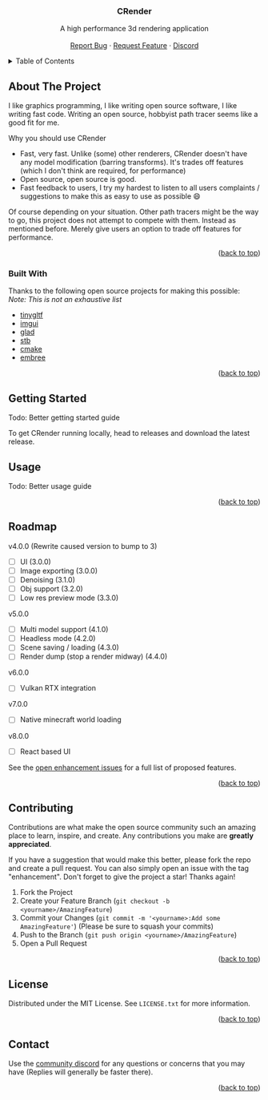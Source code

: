 <h3 align="center">CRender</h3>
<p align="center">
A high performance 3d rendering application
<br />
<br />
<a href="https://github.com/LegendWasTaken/CRender/issues">Report Bug</a>
·
<a href="https://github.com/LegendWasTaken/CRender/issues">Request Feature</a>
·
<a href="https://discord.gg/ZjrRyKXpWg">Discord</a>
</p>

<!-- TABLE OF CONTENTS -->
<details>
  <summary>Table of Contents</summary>
  <ol>
    <li>
      <a href="#about-the-project">About The Project</a>
      <ul>
        <li><a href="#built-with">Built With</a></li>
      </ul>
    </li>
    <li>
      <a href="#getting-started">Getting Started</a>
      <ul>
        <li><a href="#prerequisites">Prerequisites</a></li>
        <li><a href="#installation">Installation</a></li>
      </ul>
    </li>
    <li><a href="#usage">Usage</a></li>
    <li><a href="#roadmap">Roadmap</a></li>
    <li><a href="#contributing">Contributing</a></li>
    <li><a href="#license">License</a></li>
    <li><a href="#contact">Contact</a></li>
    <li><a href="#acknowledgments">Acknowledgments</a></li>
  </ol>
</details>



<!-- ABOUT THE PROJECT -->
## About The Project

I like graphics programming, I like writing open source software, I like writing fast code. Writing an open source, hobbyist path tracer seems like a good fit for me.

Why you should use CRender
* Fast, very fast. Unlike (some) other renderers, CRender doesn't have any model modification (barring transforms). It's trades off features (which I don't think are required, for performance)
* Open source, open source is good. 
* Fast feedback to users, I try my hardest to listen to all users complaints / suggestions to make this as easy to use as possible :smile:

Of course depending on your situation. Other path tracers might be the way to go, this project does not attempt to compete with them. Instead as mentioned before. Merely give users an option to trade off features for performance.

<p align="right">(<a href="#top">back to top</a>)</p>

### Built With

Thanks to the following open source projects for making this possible:
<br/>
*Note: This is not an exhaustive list*

* [tinygltf](https://github.com/syoyo/tinygltf)
* [imgui](https://github.com/ocornut/imgui)
* [glad](https://github.com/Dav1dde/glad)
* [stb](https://github.com/nothings/stb)
* [cmake](https://cmake.org/)
* [embree](https://www.embree.org/)

<p align="right">(<a href="#top">back to top</a>)</p>



<!-- GETTING STARTED -->
## Getting Started

Todo: Better getting started guide

To get CRender running locally, head to releases and download the latest release.

## Usage

Todo: Better usage guide

<p align="right">(<a href="#top">back to top</a>)</p>

<!-- ROADMAP -->
## Roadmap

v4.0.0 (Rewrite caused version to bump to 3)
- [ ] UI (3.0.0)
- [ ] Image exporting (3.0.0)
- [ ] Denoising (3.1.0)
- [ ] Obj support (3.2.0)
- [ ] Low res preview mode (3.3.0)

v5.0.0
- [ ] Multi model support (4.1.0)
- [ ] Headless mode (4.2.0)
- [ ] Scene saving / loading (4.3.0)
- [ ] Render dump (stop a render midway) (4.4.0)

v6.0.0
- [ ] Vulkan RTX integration

v7.0.0 
- [ ] Native minecraft world loading

v8.0.0
- [ ] React based UI

See the [open enhancement issues](https://github.com/LegendWasTaken/CRender/labels/enhancement) for a full list of proposed features.

<p align="right">(<a href="#top">back to top</a>)</p>



<!-- CONTRIBUTING -->
## Contributing

Contributions are what make the open source community such an amazing place to learn, inspire, and create. Any contributions you make are **greatly appreciated**.

If you have a suggestion that would make this better, please fork the repo and create a pull request. You can also simply open an issue with the tag "enhancement".
Don't forget to give the project a star! Thanks again!

1. Fork the Project
2. Create your Feature Branch (`git checkout -b <yourname>/AmazingFeature`)
3. Commit your Changes (`git commit -m '<yourname>:Add some AmazingFeature'`) (Please be sure to squash your commits)
4. Push to the Branch (`git push origin <yourname>/AmazingFeature`)
5. Open a Pull Request

<p align="right">(<a href="#top">back to top</a>)</p>

<!-- LICENSE -->
## License

Distributed under the MIT License. See `LICENSE.txt` for more information.

<p align="right">(<a href="#top">back to top</a>)</p>



<!-- CONTACT -->
## Contact

Use the [community discord](https://discord.gg/ZjrRyKXpWg) for any questions or concerns that you may have (Replies will generally be faster there).
<br/>

<p align="right">(<a href="#top">back to top</a>)</p>

